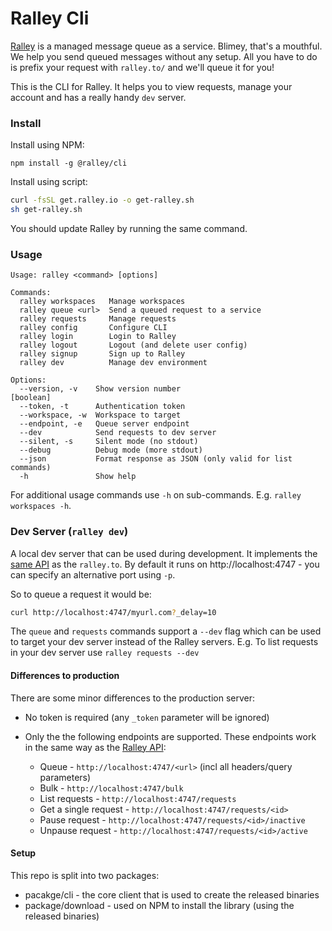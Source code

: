 # Ralley Cli

[Ralley](https://ralley.io) is a managed message queue as a service. Blimey, that's a mouthful. We help you send queued messages without any setup. All you have to do is prefix your request with `ralley.to/` and we'll queue it for you!

This is the CLI for Ralley. It helps you to view requests, manage your account and has a really handy `dev` server.


### Install

Install using NPM:

```
npm install -g @ralley/cli
```

Install using script:

```bash
curl -fsSL get.ralley.io -o get-ralley.sh
sh get-ralley.sh
```

You should update Ralley by running the same command.


### Usage

```
Usage: ralley <command> [options]

Commands:
  ralley workspaces   Manage workspaces
  ralley queue <url>  Send a queued request to a service
  ralley requests     Manage requests
  ralley config       Configure CLI
  ralley login        Login to Ralley
  ralley logout       Logout (and delete user config)
  ralley signup       Sign up to Ralley
  ralley dev          Manage dev environment

Options:
  --version, -v    Show version number                                 [boolean]
  --token, -t      Authentication token
  --workspace, -w  Workspace to target
  --endpoint, -e   Queue server endpoint
  --dev            Send requests to dev server
  --silent, -s     Silent mode (no stdout)
  --debug          Debug mode (more stdout)
  --json           Format response as JSON (only valid for list commands)
  -h               Show help

```

For additional usage commands use `-h` on sub-commands. E.g. `ralley workspaces -h`.



### Dev Server (`ralley dev`)

A local dev server that can be used during development. It implements the [same API](https://ralley.io/docs) as the `ralley.to`. By default it runs on http://localhost:4747 - you can specify an alternative port using `-p`.

So to queue a request it would be: 

```sh
curl http://localhost:4747/myurl.com?_delay=10

```

The `queue` and `requests` commands support a `--dev` flag which can be used to target your dev server instead of the Ralley servers. E.g. To list requests in your dev server use `ralley requests --dev`



#### Differences to production

There are some minor differences to the production server:

 * No token is required (any `_token` parameter will be ignored)

 * Only the the following endpoints are supported. These endpoints work in the same way as the [Ralley API](https://ralley.io/docs):

    * Queue - `http://localhost:4747/<url>` (incl all headers/query parameters)
    * Bulk - `http://localhost:4747/bulk`
    * List requests - `http://localhost:4747/requests`
    * Get a single request - `http://localhost:4747/requests/<id>`
    * Pause request - `http://localhost:4747/requests/<id>/inactive`
    * Unpause request - `http://localhost:4747/requests/<id>/active`



#### Setup

This repo is split into two packages:

 - pacakge/cli - the core client that is used to create the released binaries
 - package/download - used on NPM to install the library (using the released binaries)
